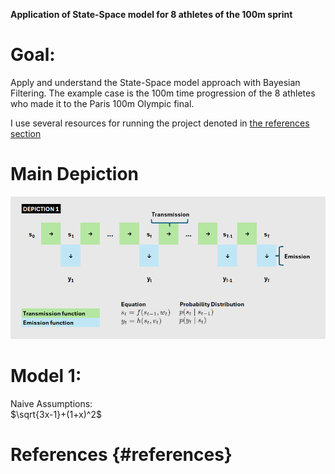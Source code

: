 **Application of State-Space model for 8 athletes of the 100m sprint**

# Goal:

Apply and understand the State-Space model approach with Bayesian Filtering. The example case is the 100m time progression of the 8 athletes who made it to the Paris 100m Olympic final.

I use several resources for running the project denoted in [the references section](#References)

# Main Depiction

![alt text](https://github.com/V-Mitch/track_ssm/blob/master/depiction_1.png)

# Model 1:

Naive Assumptions:  
$`\sqrt{3x-1}+(1+x)^2`$

# References {#references}
